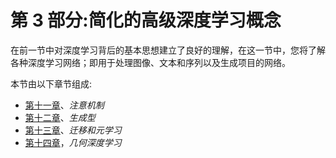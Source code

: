 # 第 3 部分:简化的高级深度学习概念

在前一节中对深度学习背后的基本思想建立了良好的理解，在这一节中，您将了解各种深度学习网络；即用于处理图像、文本和序列以及生成项目的网络。

本节由以下章节组成:

*   [第十一章](f3ed1492-a49c-47a1-a053-0ddc6662558c.xhtml)、*注意机制*
*   [第十二章](916c9cb2-14fa-44d9-a899-90948a342c52.xhtml)、*生成型*
*   [第十三章](82762cca-5384-499b-bcdb-0ae6affd1113.xhtml)、*迁移和元学习*
*   [第十四章](9e02b8b3-2351-4537-9ec1-88f2946ed358.xhtml)，*几何深度学习*